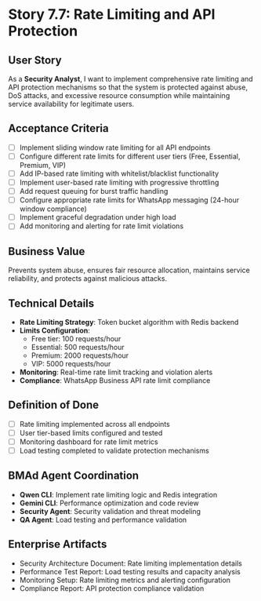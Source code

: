 # Story 7.7: Rate Limiting and API Protection

## User Story

As a **Security Analyst**, I want to implement comprehensive rate limiting and API protection mechanisms so that the system is protected against abuse, DoS attacks, and excessive resource consumption while maintaining service availability for legitimate users.

## Acceptance Criteria

- [ ] Implement sliding window rate limiting for all API endpoints
- [ ] Configure different rate limits for different user tiers (Free, Essential, Premium, VIP)
- [ ] Add IP-based rate limiting with whitelist/blacklist functionality
- [ ] Implement user-based rate limiting with progressive throttling
- [ ] Add request queuing for burst traffic handling
- [ ] Configure appropriate rate limits for WhatsApp messaging (24-hour window compliance)
- [ ] Implement graceful degradation under high load
- [ ] Add monitoring and alerting for rate limit violations

## Business Value

Prevents system abuse, ensures fair resource allocation, maintains service reliability, and protects against malicious attacks.

## Technical Details

- **Rate Limiting Strategy**: Token bucket algorithm with Redis backend
- **Limits Configuration**:
  - Free tier: 100 requests/hour
  - Essential: 500 requests/hour
  - Premium: 2000 requests/hour
  - VIP: 5000 requests/hour
- **Monitoring**: Real-time rate limit tracking and violation alerts
- **Compliance**: WhatsApp Business API rate limit compliance

## Definition of Done

- [ ] Rate limiting implemented across all endpoints
- [ ] User tier-based limits configured and tested
- [ ] Monitoring dashboard for rate limit metrics
- [ ] Load testing completed to validate protection mechanisms

## BMAd Agent Coordination

- **Qwen CLI**: Implement rate limiting logic and Redis integration
- **Gemini CLI**: Performance optimization and code review
- **Security Agent**: Security validation and threat modeling
- **QA Agent**: Load testing and performance validation

## Enterprise Artifacts

- Security Architecture Document: Rate limiting implementation details
- Performance Test Report: Load testing results and capacity analysis
- Monitoring Setup: Rate limiting metrics and alerting configuration
- Compliance Report: API protection compliance validation
